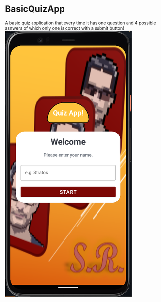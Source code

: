 # BasicQuizApp
A basic quiz application that every time it has one question and 4 possible asnwers of which only one is correct with a submit button!
![My Image](Capture1.PNG)

